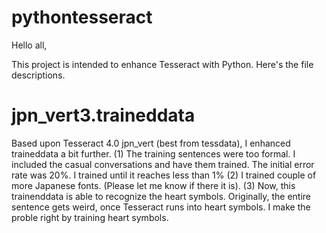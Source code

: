 # pythontesseract
Hello all,

This project is intended to enhance Tesseract with Python. Here's the file descriptions.

# jpn_vert3.traineddata

Based upon Tesseract 4.0 jpn_vert (best from tessdata), I enhanced traineddata a bit further.
(1) The training sentences were too formal. I included the casual conversations and have them trained.
    The initial error rate was 20%. I trained until it reaches less than 1%
(2) I trained couple of more Japanese fonts. (Please let me know if there it is).
(3) Now, this trainenddata is able to recognize the heart symbols. Originally, the entire sentence gets weird, once Tesseract runs into 
    heart symbols. I make the proble right by training heart symbols.

